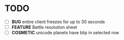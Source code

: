 # TODO
- [ ] **BUG** entire client freezes for up to 30 seconds
- [ ] **FEATURE** Battle resolution sheet
- [ ] **COSMETIC** unicode planets have blip in selected row
